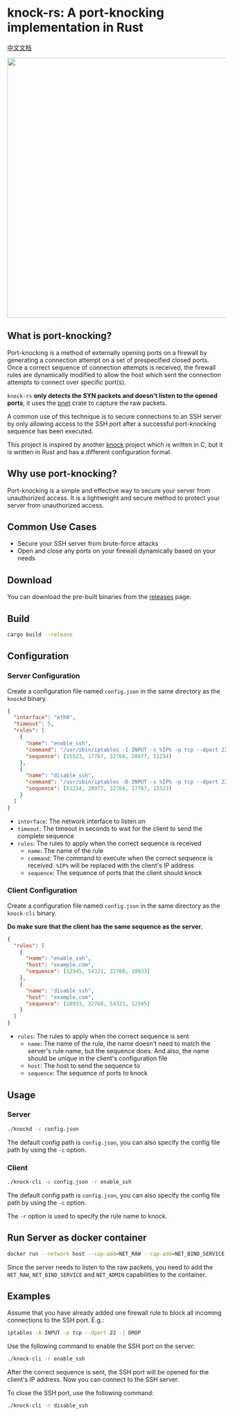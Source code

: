 # knock-rs: A port-knocking implementation in Rust

[中文文档](https://github.com/TimothyYe/knock-rs/blob/master/README_CN.md)

<img src="https://raw.githubusercontent.com/TimothyYe/knock-rs/master/images/knock.png" width="600">

## What is port-knocking?

Port-knocking is a method of externally opening ports on a firewall by generating a connection attempt on a set of prespecified closed ports. Once a correct sequence of connection attempts is received, the firewall rules are dynamically modified to allow the host which sent the connection attempts to connect over specific port(s). 

`knock-rs` __only detects the SYN packets and doesn't listen to the opened ports__, it uses the [pnet](https://docs.rs/pnet/latest/pnet/) crate to capture the raw packets.

A common use of this technique is to secure connections to an SSH server by only allowing access to the SSH port after a successful port-knocking sequence has been executed.

This project is inspired by another [knock](https://github.com/jvinet/knock) project which is written in C, but it is written in Rust and has a different configuration format.

## Why use port-knocking?

Port-knocking is a simple and effective way to secure your server from unauthorized access. It is a lightweight and secure method to protect your server from unauthorized access.

## Common Use Cases

- Secure your SSH server from brute-force attacks
- Open and close any ports on your firewall dynamically based on your needs

## Download

You can download the pre-built binaries from the [releases](https://github.com/TimothyYe/knock-rs/releases) page.

## Build

```bash
cargo build --release
```

## Configuration

### Server Configuration

Create a configuration file named `config.json` in the same directory as the `knockd` binary.

```json
{
  "interface": "eth0",
  "timeout": 5,
  "rules": [
    {
      "name": "enable_ssh",
      "command": "/usr/sbin/iptables -I INPUT -s %IP% -p tcp --dport 22 -j ACCEPT",
      "sequence": [15523, 17767, 32768, 28977, 51234]
    },
    {
      "name": "disable_ssh",
      "command": "/usr/sbin/iptables -D INPUT -s %IP% -p tcp --dport 22 -j ACCEPT",
      "sequence": [51234, 28977, 32768, 17767, 15523]
    }
  ]
}
```

- `interface`: The network interface to listen on
- `timeout`: The timeout in seconds to wait for the client to send the complete sequence
- `rules`: The rules to apply when the correct sequence is received
	- `name`: The name of the rule
	- `command`: The command to execute when the correct sequence is received. `%IP%` will be replaced with the client's IP address
	- `sequence`: The sequence of ports that the client should knock

### Client Configuration

Create a configuration file named `config.json` in the same directory as the `knock-cli` binary. 

__Do make sure that the client has the same sequence as the server.__

```json
{
  "rules": [
    {
      "name": "enable_ssh",
      "host": "example.com",
      "sequence": [12345, 54321, 32768, 18933]
    },
    {
      "name": "disable_ssh",
      "host": "example.com",
      "sequence": [18933, 32768, 54321, 12345]
    }
  ]
}
```

- `rules`: The rules to apply when the correct sequence is sent
	- `name`: The name of the rule, the name doesn't need to match the server's rule name, but the sequence does. And also, the name should be unique in the client's configuration file
	- `host`: The host to send the sequence to
	- `sequence`: The sequence of ports to knock

## Usage

### Server

```bash
./knockd -c config.json
```

The default config path is `config.json`, you can also specify the config file path by using the `-c` option.

### Client

```bash
./knock-cli -c config.json -r enable_ssh
```

The default config path is `config.json`, you can also specify the config file path by using the `-c` option.

The `-r` option is used to specify the rule name to knock.

## Run Server as docker container

```bash
docker run --network host --cap-add=NET_RAW --cap-add=NET_BIND_SERVICE --cap-add=NET_ADMIN -d --restart=always --name=knockd -v ./config.json:/config.json:ro ghcr.io/timothyye/knockd:latest
```
Since the server needs to listen to the raw packets, you need to add the `NET_RAW`, `NET_BIND_SERVICE` and `NET_ADMIN` capabilities to the container.

## Examples

Assume that you have already added one firewall rule to block all incoming connections to the SSH port. E.g.:

```bash
iptables -A INPUT -p tcp --dport 22 -j DROP
```

Use the following command to enable the SSH port on the server:

```bash
./knock-cli -r enable_ssh
```

After the correct sequence is sent, the SSH port will be opened for the client's IP address. Now you can connect to the SSH server.

To close the SSH port, use the following command:

```bash
./knock-cli -r disable_ssh
```

